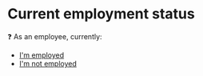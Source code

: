 # Current employment status

:question: As an employee, currently:
- [I'm employed](/A_employment_parameters/1.md)
- [I'm not employed](./3_1_status_note_employee.md)